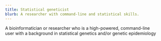 ```yaml
---
title: Statistical geneticist
blurb: A researcher with command-line and statistical skills.
---
```


A bioinformatician or researcher who is a high-powered, command-line user with a background in statistical genetics and/or genetic epidemiology
